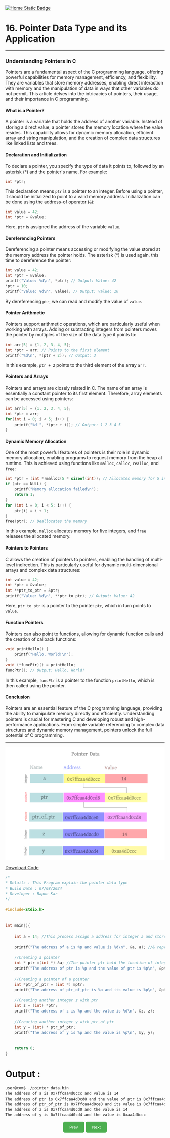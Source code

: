 
[![Home Static Badge](https://img.shields.io/badge/%F0%9F%8F%A0-Home-maker?style=plastic&labelColor=grey&color=black)
](https://baponkar.github.io/Learning-C)


# 16. Pointer Data Type and its Application
------------------------------------------------------------------------

### Understanding Pointers in C


Pointers are a fundamental aspect of the C programming language, offering powerful capabilities for memory management, efficiency, and flexibility. They are variables that store memory addresses, enabling direct interaction with memory and the manipulation of data in ways that other variables do not permit. This article delves into the intricacies of pointers, their usage, and their importance in C programming.

#### What is a Pointer?

A pointer is a variable that holds the address of another variable. Instead of storing a direct value, a pointer stores the memory location where the value resides. This capability allows for dynamic memory allocation, efficient array and string manipulation, and the creation of complex data structures like linked lists and trees.

#### Declaration and Initialization

To declare a pointer, you specify the type of data it points to, followed by an asterisk (*) and the pointer's name. For example:

```c
int *ptr;
```

This declaration means `ptr` is a pointer to an integer. Before using a pointer, it should be initialized to point to a valid memory address. Initialization can be done using the address-of operator (`&`):

```c
int value = 42;
int *ptr = &value;
```

Here, `ptr` is assigned the address of the variable `value`.

#### Dereferencing Pointers

Dereferencing a pointer means accessing or modifying the value stored at the memory address the pointer holds. The asterisk (*) is used again, this time to dereference the pointer:

```c
int value = 42;
int *ptr = &value;
printf("Value: %d\n", *ptr); // Output: Value: 42
*ptr = 10;
printf("Value: %d\n", value); // Output: Value: 10
```

By dereferencing `ptr`, we can read and modify the value of `value`.

#### Pointer Arithmetic

Pointers support arithmetic operations, which are particularly useful when working with arrays. Adding or subtracting integers from pointers moves the pointer by multiples of the size of the data type it points to:

```c
int arr[5] = {1, 2, 3, 4, 5};
int *ptr = arr; // Points to the first element
printf("%d\n", *(ptr + 2)); // Output: 3
```

In this example, `ptr + 2` points to the third element of the array `arr`.

#### Pointers and Arrays

Pointers and arrays are closely related in C. The name of an array is essentially a constant pointer to its first element. Therefore, array elements can be accessed using pointers:

```c
int arr[5] = {1, 2, 3, 4, 5};
int *ptr = arr;
for(int i = 0; i < 5; i++) {
    printf("%d ", *(ptr + i)); // Output: 1 2 3 4 5
}
```

#### Dynamic Memory Allocation

One of the most powerful features of pointers is their role in dynamic memory allocation, enabling programs to request memory from the heap at runtime. This is achieved using functions like `malloc`, `calloc`, `realloc`, and `free`:

```c
int *ptr = (int *)malloc(5 * sizeof(int)); // Allocates memory for 5 integers
if (ptr == NULL) {
    printf("Memory allocation failed\n");
    return 1;
}
for (int i = 0; i < 5; i++) {
    ptr[i] = i + 1;
}
free(ptr); // Deallocates the memory
```

In this example, `malloc` allocates memory for five integers, and `free` releases the allocated memory.

#### Pointers to Pointers

C allows the creation of pointers to pointers, enabling the handling of multi-level indirection. This is particularly useful for dynamic multi-dimensional arrays and complex data structures:

```c
int value = 42;
int *ptr = &value;
int **ptr_to_ptr = &ptr;
printf("Value: %d\n", **ptr_to_ptr); // Output: Value: 42
```

Here, `ptr_to_ptr` is a pointer to the pointer `ptr`, which in turn points to `value`.

#### Function Pointers

Pointers can also point to functions, allowing for dynamic function calls and the creation of callback functions:

```c
void printHello() {
    printf("Hello, World!\n");
}
void (*funcPtr)() = printHello;
funcPtr(); // Output: Hello, World!
```

In this example, `funcPtr` is a pointer to the function `printHello`, which is then called using the pointer.

#### Conclusion

Pointers are an essential feature of the C programming language, providing the ability to manipulate memory directly and efficiently. Understanding pointers is crucial for mastering C and developing robust and high-performance applications. From simple variable referencing to complex data structures and dynamic memory management, pointers unlock the full potential of C programming.

----------------------------------------------------------------------------------------------

![Pointer Data Type Image](./image/pointer_data.png)

[Download Code](./code/pointer_data.c)

```c
/*
* Details : This Program explain the pointer data type
* Build Date : 07/08/2024
* Developer : Bapon Kar
*/

#include<stdio.h>


int main(){

    int a = 14; //This process assign a address for integer a and store a integer value 14

    printf("The address of a is %p and value is %d\n", &a, a); //& represent address opeartor

    //Creating a pointer
    int * ptr =(int *) &a; //The pointer ptr hold the location of integer a
    printf("The address of ptr is %p and the value of ptr is %p\n", &ptr, ptr); //

    //Creating a pointer of a pointer
    int *ptr_of_ptr = (int *) &ptr;
    printf("The address of ptr_of_ptr is %p and its value is %p\n", &ptr_of_ptr, ptr_of_ptr);

    //Creating another integer z with ptr
    int z = (int) *ptr;
    printf("The address of z is %p and the value is %d\n", &z, z);

    //Creating another integer y with ptr_of_ptr
    int y = (int) * ptr_of_ptr;
    printf("The address of y is %p and the value is %p\n", &y, y);


    return 0;
}

```

# Output :
```bash
user@com$ ./pointer_data.bin
The address of a is 0x7ffcaa4d0ccc and value is 14
The address of ptr is 0x7ffcaa4d0cd8 and the value of ptr is 0x7ffcaa4d0ccc
The address of ptr_of_ptr is 0x7ffcaa4d0ce0 and its value is 0x7ffcaa4d0cd8
The address of z is 0x7ffcaa4d0cd0 and the value is 14
The address of y is 0x7ffcaa4d0cd4 and the value is 0xaa4d0ccc
```



<div style="text-align: center;">
    <button type="button" onclick="window.location.href='https://baponkar.github.io/Learning-C/';" style="background-color: #4CAF50; color: white; padding: 10px 20px; border: none; border-radius: 5px; cursor: pointer;">
       Prev
    </button>
     <button type="button" onclick="window.location.href='https://baponkar.github.io/Learning-C/Lists-and-Trees/Lists-and-Trees';" style="background-color: #4CAF50; color: white; padding: 10px 20px; border: none; border-radius: 5px; cursor: pointer;">
       Next
    </button>
</div>